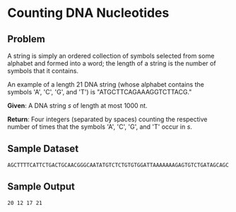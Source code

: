 # Counting DNA Nucleotides

## Problem

A string is simply an ordered collection of symbols selected from some alphabet and formed into a word; the length of a string is the number of symbols that it contains.

An example of a length 21 DNA string (whose alphabet contains the symbols 'A', 'C', 'G', and 'T') is "ATGCTTCAGAAAGGTCTTACG."

__Given__: A DNA string _s_ of length at most 1000 nt.

__Return__: Four integers (separated by spaces) counting the respective number of times that the symbols 'A', 'C', 'G', and 'T' occur in _s_.

## Sample Dataset

`AGCTTTTCATTCTGACTGCAACGGGCAATATGTCTCTGTGTGGATTAAAAAAAGAGTGTCTGATAGCAGC`

## Sample Output

`20 12 17 21`